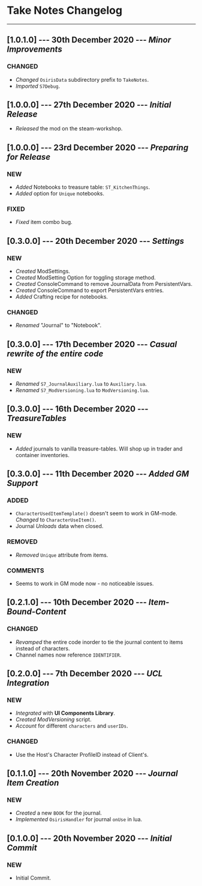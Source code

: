 # Take Notes Changelog

----------

## [1.0.1.0] --- 30th December 2020 --- **_Minor Improvements_**

### CHANGED

* _Changed_ `OsirisData` subdirectory prefix to `TakeNotes`.
* _Imported_ `S7Debug`.

## [1.0.0.0] --- 27th December 2020 --- **_Initial Release_**

* _Released_ the mod on the steam-workshop.

## [1.0.0.0] --- 23rd December 2020 --- **_Preparing for Release_**

### NEW

* _Added_ Notebooks to treasure table: `ST_KitchenThings`.
* _Added_ option for `Unique` notebooks.

### FIXED

* _Fixed_ item combo bug.

## [0.3.0.0] --- 20th December 2020 --- **_Settings_**

### NEW

* _Created_ ModSettings.
* _Created_ ModSetting Option for toggling storage method.
* _Created_ ConsoleCommand to remove JournalData from PersistentVars.
* _Created_ ConsoleCommand to export PersistentVars entries.
* _Added_ Crafting recipe for notebooks.

### CHANGED

* _Renamed_ "Journal" to "Notebook".

## [0.3.0.0] --- 17th December 2020 --- **_Casual rewrite of the entire code_**

### NEW

* _Renamed_ `S7_JournalAuxiliary.lua` to `Auxiliary.lua`.
* _Renamed_ `S7_ModVersioning.lua` to `ModVersioning.lua`.


## [0.3.0.0] --- 16th December 2020 --- **_TreasureTables_**

### NEW

* _Added_ journals to vanilla treasure-tables. Will shop up in trader and container inventories.

## [0.3.0.0] --- 11th December 2020 --- **_Added GM Support_**

### ADDED

* `CharacterUsedItemTemplate()` doesn't seem to work in GM-mode. _Changed_ to `CharacterUseItem()`.
* Journal _Unloads_ data when closed.

### REMOVED

* _Removed_ `Unique` attribute from items.

### COMMENTS

* Seems to work in GM mode now - no noticeable issues.

## [0.2.1.0] --- 10th December 2020 --- **_Item-Bound-Content_**

### CHANGED

* _Revamped_ the entire code inorder to tie the journal content to items instead of characters.
* Channel names now reference `IDENTIFIER`.

## [0.2.0.0] --- 7th December 2020 --- **_UCL Integration_**

### NEW

* _Integrated_ with **UI Components Library**.
* _Created_ *ModVersioning* script.
* _Account_ for different `characters` and `userIDs`.

### CHANGED

* Use the Host's Character ProfileID instead of Client's.
## [0.1.1.0] --- 20th November 2020 --- **_Journal Item Creation_**

### NEW

* _Created_ a new `BOOK` for the journal.
* _Implemented_ `OsirisHandler` for journal `onUse` in lua.

## [0.1.0.0] --- 20th November 2020 --- **_Initial Commit_**

### NEW

* Initial Commit.
